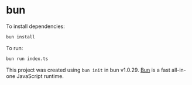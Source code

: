 # bun

To install dependencies:

```bash
bun install
```

To run:

```bash
bun run index.ts
```

This project was created using `bun init` in bun v1.0.29. [Bun](https://bun.sh) is a fast all-in-one JavaScript runtime.
